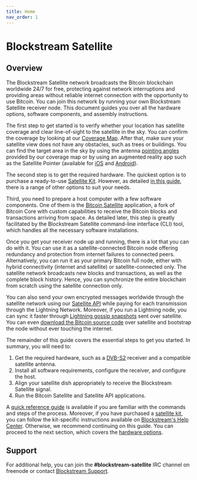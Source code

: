 ```yaml
---
title: Home
nav_order: 1
---
```


# Blockstream Satellite

## Overview

The Blockstream Satellite network broadcasts the Bitcoin blockchain worldwide 24/7 for free, protecting against network interruptions and providing areas without reliable internet connection with the opportunity to use Bitcoin. You can join this network by running your own Blockstream Satellite receiver node. This document guides you over all the hardware options, software components, and assembly instructions.

The first step to get started is to verify whether your location has satellite coverage and clear line-of-sight to the satellite in the sky. You can confirm the coverage by looking at our [Coverage Map](https://blockstream.com/satellite/#satellite_network-coverage). After that, make sure your satellite view does not have any obstacles, such as trees or buildings. You can find the target area in the sky by using the antenna [pointing angles](doc/antenna-pointing.md#mount-the-antenna) provided by our coverage map or by using an augmented reality app such as the Satellite Pointer (available for [iOS](https://apps.apple.com/th/app/satellite-pointer/id994565490) and [Android](https://play.google.com/store/apps/details?id=com.tda.satpointer)).

The second step is to get the required hardware. The quickest option is to purchase a ready-to-use [Satellite Kit](https://store.blockstream.com/product-category/satellite_kits/). However, as detailed [in this guide](doc/hardware.md), there is a range of other options to suit your needs.

Third, you need to prepare a host computer with a few software components. One of them is the [Bitcoin Satellite](https://github.com/Blockstream/bitcoinsatellite/) application, a fork of Bitcoin Core with custom capabilities to receive the Bitcoin blocks and transactions arriving from space. As detailed later, this step is greatly facilitated by the Blockstream Satellite command-line interface (CLI) tool, which handles all the necessary software installations.

Once you get your receiver node up and running, there is a lot that you can do with it. You can use it as a satellite-connected Bitcoin node offering redundancy and protection from internet failures to connected peers. Alternatively, you can run it as your primary Bitcoin full node, either with hybrid connectivity (internet and satellite) or satellite-connected only. The satellite network broadcasts new blocks and transactions, as well as the complete block history. Hence, you can synchronize the entire blockchain from scratch using the satellite connection only.

You can also send your own encrypted messages worldwide through the satellite network using our [Satellite API](doc/api.md) while paying for each transmission through the Lightning Network. Moreover, if you run a Lightning node, you can sync it faster through [Lightning gossip snapshots](doc/api.md#lightning-gossip-snapshots) sent over satellite. You can even [download the Bitcoin source code](doc/api.md#bitcoin-source-code-messages) over satellite and bootstrap the node without ever touching the internet.

The remainder of this guide covers the essential steps to get you started. In summary, you will need to:

1. Get the required hardware, such as a [DVB-S2](https://en.wikipedia.org/wiki/DVB-S2) receiver and a compatible satellite antenna.
2. Install all software requirements, configure the receiver, and configure the host.
3. Align your satellite dish appropriately to receive the Blockstream Satellite signal.
4. Run the Bitcoin Satellite and Satellite API applications.

A [quick reference guide](doc/quick-reference.md) is available if you are familiar with the commands and steps of the process. Moreover, if you have purchased a [satellite kit](https://store.blockstream.com/product-category/satellite_kits/), you can follow the kit-specific instructions available on [Blockstream's Help Center](https://help.blockstream.com/hc/en-us/articles/900001613686). Otherwise, we recommend continuing on this guide. You can proceed to the next section, which covers the [hardware options](doc/hardware.md).

## Support

For additional help, you can join the **#blockstream-satellite** IRC channel on freenode or contact [Blockstream Support](https://help.blockstream.com/).
